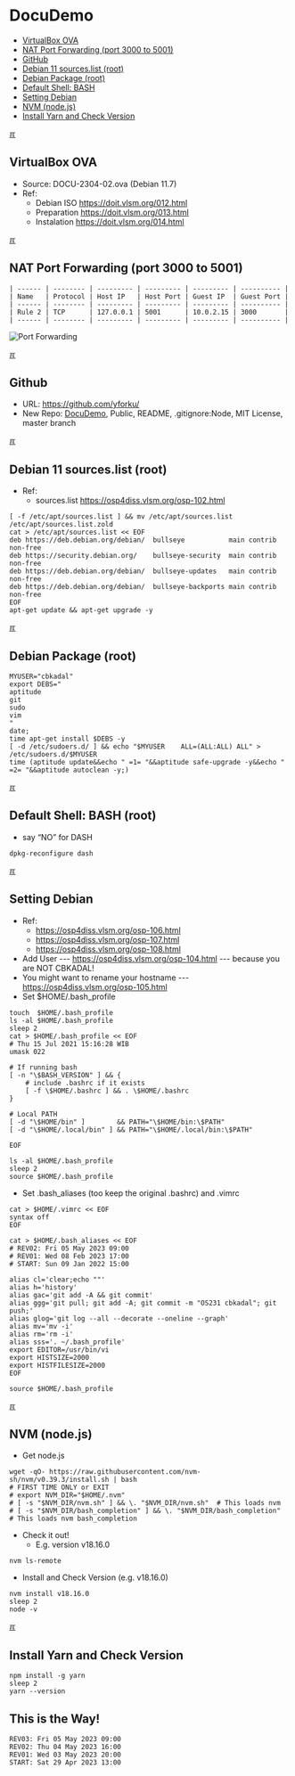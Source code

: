 # DocuDemo
* [VirtualBox OVA](#idx01)
* [NAT Port Forwarding (port 3000 to 5001)](#idx02)
* [GitHub](#idx03)
* [Debian 11 sources.list (root)](#idx04)
* [Debian Package (root)](#idx05)
* [Default Shell: BASH](#idx06)
* [Setting Debian](#idx07)
* [NVM (node.js)](#idx08)
* [Install Yarn and Check Version](#idx09)


[&#x213C;](#)<br id="idx01">
## VirtualBox OVA 
* Source: DOCU-2304-02.ova (Debian 11.7)
* Ref:
  * Debian ISO <https://doit.vlsm.org/012.html>
  * Preparation <https://doit.vlsm.org/013.html>
  * Instalation <https://doit.vlsm.org/014.html>

[&#x213C;](#)<br id="idx02">
## NAT Port Forwarding (port 3000 to 5001)

```
| ------ | -------- | --------- | --------- | --------- | ---------- |
| Name   | Protocol | Host IP   | Host Port | Guest IP  | Guest Port |
| ------ | -------- | --------- | --------- | --------- | ---------- |
| Rule 2 | TCP      | 127.0.0.1 | 5001      | 10.0.2.15 | 3000       |
| ------ | -------- | --------- | --------- | --------- | ---------- |
```

![Port Forwarding](debVBOX-034.jpg)

[&#x213C;](#)<br id="idx03">
## Github
* URL: <https://github.com/yforku/>
* New Repo: [DocuDemo](https://github.com/yforku/DocuDemo/), Public, README, .gitignore:Node, MIT License, master branch

[&#x213C;](#)<br id="idx04">
## Debian 11 sources.list (root)
* Ref:
  * sources.list <https://osp4diss.vlsm.org/osp-102.html>

```
[ -f /etc/apt/sources.list ] && mv /etc/apt/sources.list /etc/apt/sources.list.zold
cat > /etc/apt/sources.list << EOF
deb https://deb.debian.org/debian/  bullseye           main contrib non-free
deb https://security.debian.org/    bullseye-security  main contrib non-free
deb https://deb.debian.org/debian/  bullseye-updates   main contrib non-free
deb https://deb.debian.org/debian/  bullseye-backports main contrib non-free
EOF
apt-get update && apt-get upgrade -y

```

[&#x213C;](#)<br id="idx05">
## Debian Package (root)

```
MYUSER="cbkadal"
export DEBS="
aptitude
git
sudo
vim
"
date;
time apt-get install $DEBS -y
[ -d /etc/sudoers.d/ ] && echo "$MYUSER    ALL=(ALL:ALL) ALL" > /etc/sudoers.d/$MYUSER
time (aptitude update&&echo " =1= "&&aptitude safe-upgrade -y&&echo " =2= "&&aptitude autoclean -y;)

```

[&#x213C;](#)<br id="idx06">
## Default Shell: BASH (root)
* say “NO” for DASH

```
dpkg-reconfigure dash

```

[&#x213C;](#)<br id="idx07">
## Setting Debian
* Ref:
  * <https://osp4diss.vlsm.org/osp-106.html>
  * <https://osp4diss.vlsm.org/osp-107.html>
  * <https://osp4diss.vlsm.org/osp-108.html>
* Add User --- <https://osp4diss.vlsm.org/osp-104.html> --- because you are NOT CBKADAL!
* You might want to rename your hostname --- <https://osp4diss.vlsm.org/osp-105.html>
* Set $HOME/.bash_profile

```
touch  $HOME/.bash_profile
ls -al $HOME/.bash_profile
sleep 2
cat > $HOME/.bash_profile << EOF
# Thu 15 Jul 2021 15:16:28 WIB
umask 022

# If running bash
[ -n "\$BASH_VERSION" ] && {
    # include .bashrc if it exists
    [ -f \$HOME/.bashrc ] && . \$HOME/.bashrc
}

# Local PATH
[ -d "\$HOME/bin" ]        && PATH="\$HOME/bin:\$PATH"
[ -d "\$HOME/.local/bin" ] && PATH="\$HOME/.local/bin:\$PATH"

EOF

ls -al $HOME/.bash_profile
sleep 2
source $HOME/.bash_profile

```


* Set .bash_aliases (too keep the original .bashrc) and .vimrc

```
cat > $HOME/.vimrc << EOF
syntax off
EOF

cat > $HOME/.bash_aliases << EOF
# REV02: Fri 05 May 2023 09:00
# REV01: Wed 08 Feb 2023 17:00
# START: Sun 09 Jan 2022 15:00

alias cl='clear;echo ""'
alias h='history'
alias gac='git add -A && git commit'
alias ggg='git pull; git add -A; git commit -m "OS231 cbkadal"; git push;'
alias glog='git log --all --decorate --oneline --graph'
alias mv='mv -i'
alias rm='rm -i'
alias sss='. ~/.bash_profile'
export EDITOR=/usr/bin/vi
export HISTSIZE=2000
export HISTFILESIZE=2000
EOF

source $HOME/.bash_profile

```

[&#x213C;](#)<br id="idx08">
## NVM (node.js)

* Get node.js

```
wget -qO- https://raw.githubusercontent.com/nvm-sh/nvm/v0.39.3/install.sh | bash
# FIRST TIME ONLY or EXIT
# export NVM_DIR="$HOME/.nvm"
# [ -s "$NVM_DIR/nvm.sh" ] && \. "$NVM_DIR/nvm.sh"  # This loads nvm
# [ -s "$NVM_DIR/bash_completion" ] && \. "$NVM_DIR/bash_completion"  # This loads nvm bash_completion

```

* Check it out!
  * E.g. version v18.16.0

```
nvm ls-remote

```

* Install and Check Version (e.g. v18.16.0)

```
nvm install v18.16.0
sleep 2
node -v

```

[&#x213C;](#)<br id="idx09">
## Install Yarn and Check Version

```
npm install -g yarn
sleep 2
yarn --version

```



## This is the Way!

```
REV03: Fri 05 May 2023 09:00
REV02: Thu 04 May 2023 16:00
REV01: Wed 03 May 2023 20:00
START: Sat 29 Apr 2023 13:00
```

